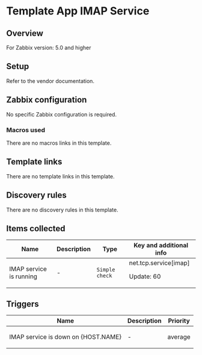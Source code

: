# Template App IMAP Service

## Overview

For Zabbix version: 5.0 and higher

## Setup

Refer to the vendor documentation.

## Zabbix configuration

No specific Zabbix configuration is required.

### Macros used

There are no macros links in this template.

## Template links

There are no template links in this template.

## Discovery rules

There are no discovery rules in this template.

## Items collected

|Name|Description|Type|Key and additional info|
|----|-----------|----|----|
|IMAP service is running|<p>-</p>|`Simple check`|net.tcp.service[imap]<p>Update: 60</p>|
## Triggers

|Name|Description|Priority|
|----|-----------|----|
|IMAP service is down on {HOST.NAME}|<p>-</p>|average|
